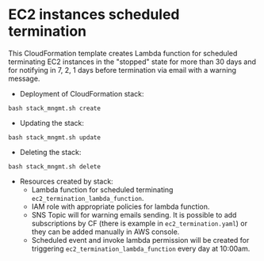 # EC2 instances scheduled termination
This CloudFormation template creates Lambda function for scheduled terminating EC2 instances in the "stopped" state for more than 30 days and for notifying in 7, 2, 1 days before termination via email with a warning message.

* Deployment of CloudFormation stack:
```
bash stack_mngmt.sh create
```
* Updating the stack:
```
bash stack_mngmt.sh update
```
* Deleting the stack:
```
bash stack_mngmt.sh delete
```

* Resources created by stack:
  * Lambda function for scheduled terminating `ec2_termination_lambda_function`.
  * IAM role with appropriate policies for lambda function.
  * SNS Topic will for warning emails sending. It is possible to add subscriptions by CF (there is example in `ec2_termination.yaml`) or they can be added manually in AWS console.
  * Scheduled event and invoke lambda permission will be created for triggering `ec2_termination_lambda_function` every day at 10:00am.